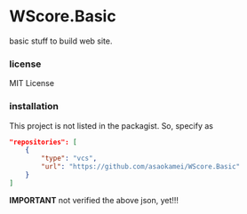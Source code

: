 WScore.Basic
============

basic stuff to build web site.

### license

MIT License

### installation

This project is not listed in the packagist. So, specify as

```json
"repositories": [
    {
        "type": "vcs",
        "url": "https://github.com/asaokamei/WScore.Basic"
    }
]
```

**IMPORTANT** not verified the above json, yet!!!
